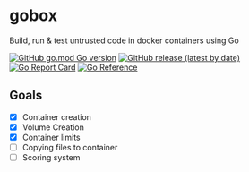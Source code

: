# gobox

Build, run &amp; test untrusted code in docker containers using Go

[![GitHub go.mod Go version](https://img.shields.io/github/go-mod/go-version/synalice/gobox)](https://img.shields.io/github/go-mod/go-version/synalice/gobox)
[![GitHub release (latest by date)](https://img.shields.io/github/v/release/synalice/gobox)](https://img.shields.io/github/v/release/synalice/gobox)
[![Go Report Card](https://img.shields.io/badge/go%20report-A+-brightgreen.svg)](https://goreportcard.com/report/github.com/synalice/gobox)
[![Go Reference](https://pkg.go.dev/badge/github.com/synalice/gobox.svg)](https://pkg.go.dev/github.com/synalice/gobox)

## Goals

- [x] Container creation
- [x] Volume Creation
- [x] Container limits
- [ ] Copying files to container
- [ ] Scoring system  

